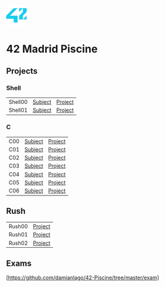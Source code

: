 # <img src="42-logo.png" width="55">
# 42 Madrid Piscine

## Projects
### Shell
|  |  |  |
| --- | --- | --- |
| Shell00 | [Subject](https://github.com/damianlago/42-Piscine/blob/master/shell/shell00/es.subject.pdf)  | [Project](https://github.com/damianlago/42-Piscine/tree/master/shell/shell00) |
| Shell01 | [Subject](https://github.com/damianlago/42-Piscine/blob/master/shell/shell00/es.subject.pdf)  | [Project](https://github.com/damianlago/42-Piscine/tree/master/shell/shell01)  | [Project](https://github.com/damianlago/42-Piscine/tree/master/shell/shell01)  |

### C
|  |  |  |
| --- | --- | --- |
| C00  | [Subject](https://github.com/damianlago/42-Piscine/blob/master/c/c00/es.subject.pdf) | [Project](https://github.com/damianlago/42-Piscine/tree/master/c/c00) |
| C01  | [Subject](https://github.com/damianlago/42-Piscine/blob/master/c/c01/es.subject.pdf) | [Project](https://github.com/damianlago/42-Piscine/tree/master/c/c01) |
| C02  | [Subject](https://github.com/damianlago/42-Piscine/blob/master/c/c02/es.subject.pdf) | [Project](https://github.com/damianlago/42-Piscine/tree/master/c/c02) |
| C03  | [Subject](https://github.com/damianlago/42-Piscine/blob/master/c/c03/es.subject.pdf) | [Project](https://github.com/damianlago/42-Piscine/tree/master/c/c03) |
| C04  | [Subject](https://github.com/damianlago/42-Piscine/blob/master/c/c04/es.subject.pdf) | [Project](https://github.com/damianlago/42-Piscine/tree/master/c/c04) |
| C05  | [Subject](https://github.com/damianlago/42-Piscine/blob/master/c/c05/es.subject.pdf) | [Project](https://github.com/damianlago/42-Piscine/tree/master/c/c05) |
| C06  | [Subject](https://github.com/damianlago/42-Piscine/blob/master/c/c06/es.subject.pdf) | [Project](https://github.com/damianlago/42-Piscine/tree/master/c/c06) |

## Rush
|  |  |  
| --- | --- | 
| Rush00  | [Project](https://github.com/damianlago/42-Piscine/tree/master/rush/rush00)  | 
| Rush01  | [Project](https://github.com/damianlago/42-Piscine/tree/master/rush/rush01)  | 
| Rush02  | [Project](https://github.com/damianlago/42-Piscine/tree/master/rush/rush02)  | 

## Exams
[https://github.com/damianlago/42-Piscine/tree/master/exam]
